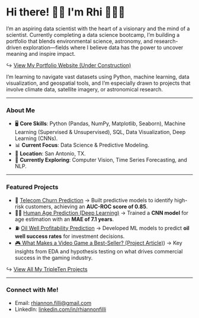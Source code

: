# Hi there! 👋🏼 I'm Rhi 👩🏻‍💻
I’m an aspiring data scientist with the heart of a visionary and the mind of a scientist.
Currently completing a data science bootcamp, I’m building a portfolio that blends environmental science, astronomy, and research-driven exploration—fields where I believe data has the power to uncover meaning and inspire impact.

↪︎ [View My Portfolio Website (Under Construction)](https://rhi-222.github.io) 

I’m learning to navigate vast datasets using Python, machine learning, data visualization, and geospatial tools, and I’m especially drawn to projects that involve climate data, satellite imagery, or astronomical research.

---

### About Me
- 🖥️ **Core Skills**: Python (Pandas, NumPy, Matplotlib, Seaborn), Machine Learning (Supervised & Unsupervised), SQL, Data Visualization, Deep Learning (CNNs).
- 📊 **Current Focus**: Data Science & Predictive Modeling.
- 📍 **Location**: San Antonio, TX.
- 🌱 **Currently Exploring**: Computer Vision, Time Series Forecasting, and NLP.

---

### Featured Projects
- 📡 [Telecom Churn Prediction](https://github.com/rhi-222/telecom-churn-prediction) → Built predictive models to identify high-risk customers, achieving an **AUC-ROC score of 0.85**.
- 🧑‍🎨 [Human Age Prediction (Deep Learning)](https://github.com/rhi-222/human-age-prediction) → Trained a **CNN model** for age estimation with an **MAE of 7.1 years**.
- ⛽ [Oil Well Profitability Prediction](https://github.com/rhi-222/oil-well-prediction) → Developed ML models to predict **oil well success rates** for investment decisions.
- [🎮 What Makes a Video Game a Best-Seller? (Project Article)](https://lying-nymphea-848.notion.site/What-Makes-a-Video-Game-a-Best-Seller-A-Data-Science-Investigation-1ab2aee0caf980a4bf12d30e25e51a86?pvs=4)) → Key insights from EDA and hypothesis testing on what drives commercial success in the gaming industry.
  
↪︎ [View All My TripleTen Projects](https://github.com/rhi-222/Data-Projects-TripleTen-)

---

### Connect with Me!
- Email: [rhiannon.filli@gmail.com](mailto:rhiannon.filli@gmail.com)  
- LinkedIn: [linkedin.com/in/rhiannonfilli](https://www.linkedin.com/in/rhiannonfilli)
